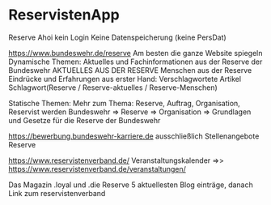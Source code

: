 # ReservistenApp
Reserve Ahoi
kein Login
Keine Datenspeicherung (keine PersDat)


https://www.bundeswehr.de/reserve
Am besten die ganze Website spiegeln
Dynamische Themen:
Aktuelles und Fachinformationen aus der Reserve der Bundeswehr
AKTUELLES AUS DER RESERVE
Menschen aus der Reserve
Eindrücke und Erfahrungen aus erster Hand: Verschlagwortete Artikel Schlagwort(Reserve / Reserve-aktuelles / Reserve-Menschen)


Statische Themen: 
Mehr zum Thema: Reserve, Auftrag, Organisation, Reservist werden
Bundeswehr => Reserve => Organisation => Grundlagen und Gesetze für die Reserve der Bundeswehr



https://bewerbung.bundeswehr-karriere.de
ausschließlich Stellenangebote Reserve



https://www.reservistenverband.de/
Veranstaltungskalender =>> https://www.reservistenverband.de/veranstaltungen/

Das Magazin .loyal und .die Reserve 5 aktuellesten Blog einträge, danach Link zum reservistenverband
